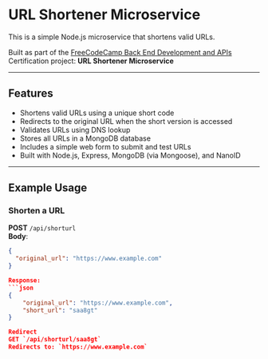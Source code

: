 # URL Shortener Microservice

This is a simple Node.js microservice that shortens valid URLs.

Built as part of the [FreeCodeCamp Back End Development and APIs](https://www.freecodecamp.org/learn/back-end-development-and-apis/) Certification project: **URL Shortener Microservice**

---

## Features

- Shortens valid URLs using a unique short code  
- Redirects to the original URL when the short version is accessed  
- Validates URLs using DNS lookup  
- Stores all URLs in a MongoDB database  
- Includes a simple web form to submit and test URLs  
- Built with Node.js, Express, MongoDB (via Mongoose), and NanoID  

---

## Example Usage

### Shorten a URL  
**POST** `/api/shorturl`  
**Body**:
```json
{
  "original_url": "https://www.example.com"
}

Response:
```json
{
    "original_url": "https://www.example.com",
    "short_url": "saa8gt"
}

Redirect
GET `/api/shorturl/saa8gt`
Redirects to: `https://www.example.com`
